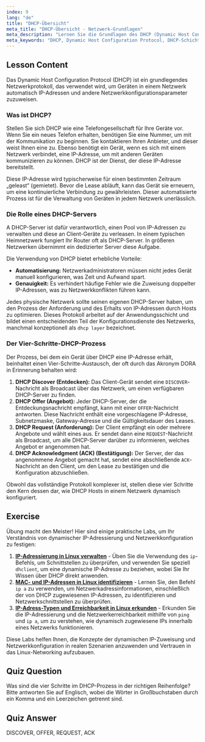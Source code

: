```yaml
---
index: 9
lang: "de"
title: "DHCP-Übersicht"
meta_title: "DHCP-Übersicht - Netzwerk-Grundlagen"
meta_description: "Lernen Sie die Grundlagen des DHCP (Dynamic Host Configuration Protocol). Dieser Leitfaden behandelt, wie DHCP IP-Adressen zuweist, seinen Vier-Schritte-Prozess (DORA) und seine Rolle in der DHCP-Schicht des Netzwerks. Ideal für Linux-Netzwerk-Anfänger."
meta_keywords: "DHCP, Dynamic Host Configuration Protocol, DHCP-Schicht, IP-Adresse, Linux-Netzwerk, DHCP-Prozess, DORA, Netzwerkkonfiguration"
---
```


## Lesson Content

Das Dynamic Host Configuration Protocol (DHCP) ist ein grundlegendes Netzwerkprotokoll, das verwendet wird, um Geräten in einem Netzwerk automatisch IP-Adressen und andere Netzwerkkonfigurationsparameter zuzuweisen.

### Was ist DHCP?

Stellen Sie sich DHCP wie eine Telefongesellschaft für Ihre Geräte vor. Wenn Sie ein neues Telefon erhalten, benötigen Sie eine Nummer, um mit der Kommunikation zu beginnen. Sie kontaktieren Ihren Anbieter, und dieser weist Ihnen eine zu. Ebenso benötigt ein Gerät, wenn es sich mit einem Netzwerk verbindet, eine IP-Adresse, um mit anderen Geräten kommunizieren zu können. DHCP ist der Dienst, der diese IP-Adresse bereitstellt.

Diese IP-Adresse wird typischerweise für einen bestimmten Zeitraum „geleast“ (gemietet). Bevor die Lease abläuft, kann das Gerät sie erneuern, um eine kontinuierliche Verbindung zu gewährleisten. Dieser automatisierte Prozess ist für die Verwaltung von Geräten in jedem Netzwerk unerlässlich.

### Die Rolle eines DHCP-Servers

A DHCP-Server ist dafür verantwortlich, einen Pool von IP-Adressen zu verwalten und diese an Client-Geräte zu verleasen. In einem typischen Heimnetzwerk fungiert Ihr Router oft als DHCP-Server. In größeren Netzwerken übernimmt ein dedizierter Server diese Aufgabe.

Die Verwendung von DHCP bietet erhebliche Vorteile:

- **Automatisierung:** Netzwerkadministratoren müssen nicht jedes Gerät manuell konfigurieren, was Zeit und Aufwand spart.
- **Genauigkeit:** Es verhindert häufige Fehler wie die Zuweisung doppelter IP-Adressen, was zu Netzwerkkonflikten führen kann.

Jedes physische Netzwerk sollte seinen eigenen DHCP-Server haben, um den Prozess der Anforderung und des Erhalts von IP-Adressen durch Hosts zu optimieren. Dieses Protokoll arbeitet auf der Anwendungsschicht und bildet einen entscheidenden Teil der Konfigurationsdienste des Netzwerks, manchmal konzeptionell als `dhcp layer` bezeichnet.

### Der Vier-Schritte-DHCP-Prozess

Der Prozess, bei dem ein Gerät über DHCP eine IP-Adresse erhält, beinhaltet einen Vier-Schritte-Austausch, der oft durch das Akronym DORA in Erinnerung behalten wird:

1.  **DHCP Discover (Entdecken):** Das Client-Gerät sendet eine `DISCOVER`-Nachricht als Broadcast über das Netzwerk, um einen verfügbaren DHCP-Server zu finden.
2.  **DHCP Offer (Angebot):** Jeder DHCP-Server, der die Entdeckungsnachricht empfängt, kann mit einer `OFFER`-Nachricht antworten. Diese Nachricht enthält eine vorgeschlagene IP-Adresse, Subnetzmaske, Gateway-Adresse und die Gültigkeitsdauer des Leases.
3.  **DHCP Request (Anforderung):** Der Client empfängt ein oder mehrere Angebote und wählt eines aus. Er sendet dann eine `REQUEST`-Nachricht als Broadcast, um alle DHCP-Server darüber zu informieren, welches Angebot er angenommen hat.
4.  **DHCP Acknowledgment (ACK) (Bestätigung):** Der Server, der das angenommene Angebot gemacht hat, sendet eine abschließende `ACK`-Nachricht an den Client, um den Lease zu bestätigen und die Konfiguration abzuschließen.

Obwohl das vollständige Protokoll komplexer ist, stellen diese vier Schritte den Kern dessen dar, wie DHCP Hosts in einem Netzwerk dynamisch konfiguriert.

## Exercise

Übung macht den Meister! Hier sind einige praktische Labs, um Ihr Verständnis von dynamischer IP-Adressierung und Netzwerkkonfiguration zu festigen:

1.  **[IP-Adressierung in Linux verwalten](https://labex.io/de/labs/comptia-manage-ip-addressing-in-linux-592736)** - Üben Sie die Verwendung des `ip`-Befehls, um Schnittstellen zu überprüfen, und verwenden Sie speziell `dhclient`, um eine dynamische IP-Adresse zu beziehen, wobei Sie Ihr Wissen über DHCP direkt anwenden.
2.  **[MAC- und IP-Adressen in Linux identifizieren](https://labex.io/de/labs/comptia-identify-mac-and-ip-addresses-in-linux-592731)** - Lernen Sie, den Befehl `ip a` zu verwenden, um Netzwerkadressinformationen, einschließlich der von DHCP zugewiesenen IP-Adressen, zu identifizieren und Netzwerkschnittstellen zu überprüfen.
3.  **[IP-Adress-Typen und Erreichbarkeit in Linux erkunden](https://labex.io/de/labs/comptia-explore-ip-address-types-and-reachability-in-linux-592780)** - Erkunden Sie die IP-Adressierung und die Netzwerkerreichbarkeit mithilfe von `ping` und `ip a`, um zu verstehen, wie dynamisch zugewiesene IPs innerhalb eines Netzwerks funktionieren.

Diese Labs helfen Ihnen, die Konzepte der dynamischen IP-Zuweisung und Netzwerkkonfiguration in realen Szenarien anzuwenden und Vertrauen in das Linux-Networking aufzubauen.

## Quiz Question

Was sind die vier Schritte im DHCP-Prozess in der richtigen Reihenfolge? Bitte antworten Sie auf Englisch, wobei die Wörter in Großbuchstaben durch ein Komma und ein Leerzeichen getrennt sind.

## Quiz Answer

DISCOVER, OFFER, REQUEST, ACK
